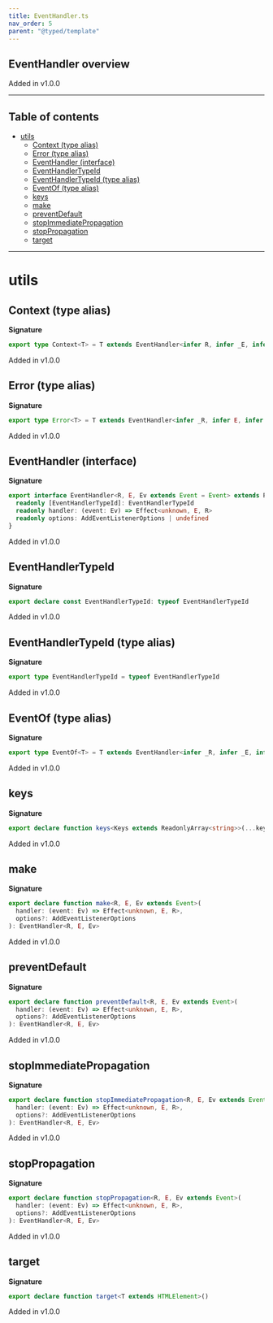 ```yaml
---
title: EventHandler.ts
nav_order: 5
parent: "@typed/template"
---
```


## EventHandler overview

Added in v1.0.0

---

<h2 class="text-delta">Table of contents</h2>

- [utils](#utils)
  - [Context (type alias)](#context-type-alias)
  - [Error (type alias)](#error-type-alias)
  - [EventHandler (interface)](#eventhandler-interface)
  - [EventHandlerTypeId](#eventhandlertypeid)
  - [EventHandlerTypeId (type alias)](#eventhandlertypeid-type-alias)
  - [EventOf (type alias)](#eventof-type-alias)
  - [keys](#keys)
  - [make](#make)
  - [preventDefault](#preventdefault)
  - [stopImmediatePropagation](#stopimmediatepropagation)
  - [stopPropagation](#stoppropagation)
  - [target](#target)

---

# utils

## Context (type alias)

**Signature**

```ts
export type Context<T> = T extends EventHandler<infer R, infer _E, infer _Ev> ? R : never
```

Added in v1.0.0

## Error (type alias)

**Signature**

```ts
export type Error<T> = T extends EventHandler<infer _R, infer E, infer _Ev> ? E : never
```

Added in v1.0.0

## EventHandler (interface)

**Signature**

```ts
export interface EventHandler<R, E, Ev extends Event = Event> extends Placeholder<R, E, null> {
  readonly [EventHandlerTypeId]: EventHandlerTypeId
  readonly handler: (event: Ev) => Effect<unknown, E, R>
  readonly options: AddEventListenerOptions | undefined
}
```

Added in v1.0.0

## EventHandlerTypeId

**Signature**

```ts
export declare const EventHandlerTypeId: typeof EventHandlerTypeId
```

Added in v1.0.0

## EventHandlerTypeId (type alias)

**Signature**

```ts
export type EventHandlerTypeId = typeof EventHandlerTypeId
```

Added in v1.0.0

## EventOf (type alias)

**Signature**

```ts
export type EventOf<T> = T extends EventHandler<infer _R, infer _E, infer Ev> ? Ev : never
```

Added in v1.0.0

## keys

**Signature**

```ts
export declare function keys<Keys extends ReadonlyArray<string>>(...keys: Keys)
```

Added in v1.0.0

## make

**Signature**

```ts
export declare function make<R, E, Ev extends Event>(
  handler: (event: Ev) => Effect<unknown, E, R>,
  options?: AddEventListenerOptions
): EventHandler<R, E, Ev>
```

Added in v1.0.0

## preventDefault

**Signature**

```ts
export declare function preventDefault<R, E, Ev extends Event>(
  handler: (event: Ev) => Effect<unknown, E, R>,
  options?: AddEventListenerOptions
): EventHandler<R, E, Ev>
```

Added in v1.0.0

## stopImmediatePropagation

**Signature**

```ts
export declare function stopImmediatePropagation<R, E, Ev extends Event>(
  handler: (event: Ev) => Effect<unknown, E, R>,
  options?: AddEventListenerOptions
): EventHandler<R, E, Ev>
```

Added in v1.0.0

## stopPropagation

**Signature**

```ts
export declare function stopPropagation<R, E, Ev extends Event>(
  handler: (event: Ev) => Effect<unknown, E, R>,
  options?: AddEventListenerOptions
): EventHandler<R, E, Ev>
```

Added in v1.0.0

## target

**Signature**

```ts
export declare function target<T extends HTMLElement>()
```

Added in v1.0.0
